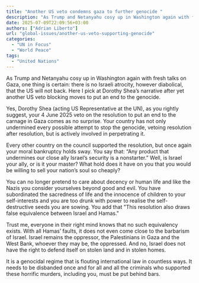 ```yaml
---
title: "Another US veto condemns gaza to further genocide "
description: "As Trump and Netanyahu cosy up in Washington again with fresh talks on Gaza, one thing is certain: there is no Israeli atrocity, however diabolical, that the US will not back. Here I pick at Dorothy Shea’s narrative after yet another US veto blocking moves to put an end to the genocide."
date: 2025-07-09T22:09:56+03:00
authors: ["Adrian Liberto"]
url: "global-issues/another-us-veto-supporting-genocide"
categories: 
  - "UN in Focus"
  - "World Peace"
tags: 
  - "United Nations"
---
```


As Trump and Netanyahu cosy up in Washington again with fresh talks on Gaza, one thing is certain: there is no Israeli atrocity, however diabolical, that the US will not back. Here I pick at Dorothy Shea’s narrative after yet another US veto blocking moves to put an end to the genocide. 

Yes, Dorothy Shea (acting US Representative at the UN), as you rightly suggest, your 4 June 2025 veto on the resolution to put an end to the carnage in Gaza comes as no surprise. Your country has not only undermined every possible attempt to stop the genocide, vetoing resolution after resolution, but is actively involved in perpetrating it. 

Every other country on the council supported the resolution, but once again your moral bankruptcy holds sway. You say that: “Any product that undermines our close ally Israel’s security is a nonstarter.” Well, is Israel your ally, or is it your master? What hold does it have on you that you would be willing to sell your nation’s soul so cheaply? 

You can no longer pretend to care about decency or human life and like the Nazis you consider yourselves beyond good and evil. You have subordinated the sacredness of life and the innocence of children to your self-interests and you are too drunk with power to realise the self-destructive seeds you are sowing. You add that "This resolution also draws false equivalence between Israel and Hamas." 

Trust me, everyone in their right mind knows that no such equivalency exists. With all Hamas’ faults, it does not even come close to the barbarism of Israel. Israel remains the oppressor, the Palestinians in Gaza and the West Bank, whoever they may be, the oppressed. And no, Israel does not have the right to defend itself on stolen land and in stolen homes. 

It is a genocidal regime that is flouting international law in countless ways. It needs to be disbanded once and for all and all the criminals who supported these horrific murders, including you, must be put behind bars.
